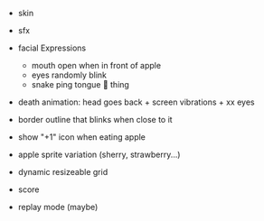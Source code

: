 

- skin
- sfx

- facial Expressions
    - mouth open when in front of apple
    - eyes randomly blink
    - snake ping tongue 👅 thing

- death animation: head goes back + screen vibrations + xx eyes 
- border outline that blinks when close to it

- show "+1" icon when eating apple
- apple sprite variation (sherry, strawberry...)

- dynamic resizeable grid
- score 

- replay mode (maybe)


